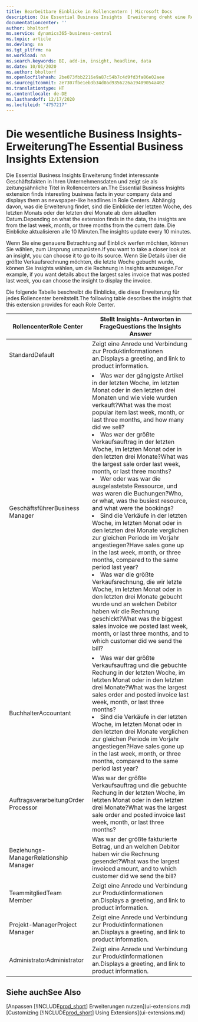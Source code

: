 ```yaml
---
title: Bearbeitbare Einblicke in Rollencentern | Microsoft Docs
description: Die Essential Business Insights  Erweiterung dreht eine Reihe von Geschäftseinblicke in Rollencentern.
documentationcenter: ''
author: bholtorf
ms.service: dynamics365-business-central
ms.topic: article
ms.devlang: na
ms.tgt_pltfrm: na
ms.workload: na
ms.search.keywords: BI, add-in, insight, headline, data
ms.date: 10/01/2020
ms.author: bholtorf
ms.openlocfilehash: 2be073fbb2216e9a87c54b7c4d9fd3fa86e02aee
ms.sourcegitcommit: 2e7307fbe1eb3b34d0ad9356226a19409054a402
ms.translationtype: HT
ms.contentlocale: de-DE
ms.lasthandoff: 12/17/2020
ms.locfileid: "4757217"
---
```

# <a name="the-essential-business-insights-extension"></a><span data-ttu-id="0998d-103">Die wesentliche Business Insights-Erweiterung</span><span class="sxs-lookup"><span data-stu-id="0998d-103">The Essential Business Insights Extension</span></span>
<span data-ttu-id="0998d-104">Die Essential Business Insights Erweiterung findet interessante Geschäftsfakten in Ihren Unternehmensdaten und zeigt sie als zeitungsähnliche Titel in Rollencenters an.</span><span class="sxs-lookup"><span data-stu-id="0998d-104">The Essential Business Insights extension finds interesting business facts in your company data and displays them as newspaper-like headlines in Role Centers.</span></span> <span data-ttu-id="0998d-105">Abhängig davon, was die Erweiterung findet, sind die Einblicke der letzten Woche, des letzten Monats oder der letzten drei Monate ab dem aktuellen Datum.</span><span class="sxs-lookup"><span data-stu-id="0998d-105">Depending on what the extension finds in the data, the insights are from the last week, month, or three months from the current date.</span></span> <span data-ttu-id="0998d-106">Die Einblicke aktualisieren alle 10 Minuten.</span><span class="sxs-lookup"><span data-stu-id="0998d-106">The insights update every 10 minutes.</span></span>  

<span data-ttu-id="0998d-107">Wenn Sie eine genauere Betrachtung auf Einblick werfen möchten, können Sie wählen, zum Ursprung  umzurüsten.</span><span class="sxs-lookup"><span data-stu-id="0998d-107">If you want to take a closer look at an insight, you can choose it to go to its source.</span></span> <span data-ttu-id="0998d-108">Wenn Sie Details über die größte Verkaufsrechnung möchten, die letzte Woche gebucht wurde, können Sie Insights wählen, um die Rechnung in Insights anzuzeigen.</span><span class="sxs-lookup"><span data-stu-id="0998d-108">For example, if you want details about the largest sales invoice that was posted last week, you can choose the insight to display the invoice.</span></span>

<span data-ttu-id="0998d-109">Die folgende Tabelle beschreibt die Einblicke, die diese Erweiterung für jedes Rollencenter bereitstellt.</span><span class="sxs-lookup"><span data-stu-id="0998d-109">The following table describes the insights that this extension provides for each Role Center.</span></span>

|<span data-ttu-id="0998d-110">Rollencenter</span><span class="sxs-lookup"><span data-stu-id="0998d-110">Role Center</span></span>|<span data-ttu-id="0998d-111">Stellt Insights-Antworten in Frage</span><span class="sxs-lookup"><span data-stu-id="0998d-111">Questions the Insights Answer</span></span>|
|----|-----|
|<span data-ttu-id="0998d-112">Standard</span><span class="sxs-lookup"><span data-stu-id="0998d-112">Default</span></span>|<span data-ttu-id="0998d-113">Zeigt eine Anrede und Verbindung zur Produktinformationen an.</span><span class="sxs-lookup"><span data-stu-id="0998d-113">Displays a greeting, and link to product information.</span></span>|
|<span data-ttu-id="0998d-114">Geschäftsführer</span><span class="sxs-lookup"><span data-stu-id="0998d-114">Business Manager</span></span>|<li> <span data-ttu-id="0998d-115">Was war der gängigste Artikel in der letzten Woche, im letzten Monat oder in den letzten drei Monaten und wie viele wurden verkauft?</span><span class="sxs-lookup"><span data-stu-id="0998d-115">What was the most popular item last week, month, or last three months, and how many did we sell?</span></span><br><li> <span data-ttu-id="0998d-116">Was war der größte Verkaufsauftrag in der letzten Woche, im letzten Monat oder in den letzten drei Monate?</span><span class="sxs-lookup"><span data-stu-id="0998d-116">What was the largest sale order last week, month, or last three months?</span></span><br><li> <span data-ttu-id="0998d-117">Wer oder was war die ausgelastetste Ressource, und was waren die Buchungen?</span><span class="sxs-lookup"><span data-stu-id="0998d-117">Who, or what, was the busiest resource, and what were the bookings?</span></span><br><li> <span data-ttu-id="0998d-118">Sind die Verkäufe in der letzten Woche, im letzten Monat oder in den letzten drei Monate verglichen zur gleichen Periode im Vorjahr angestiegen?</span><span class="sxs-lookup"><span data-stu-id="0998d-118">Have sales gone up in the last week, month, or three months, compared to the same period last year?</span></span><br><li> <span data-ttu-id="0998d-119">Was war die größte Verkaufsrechnung, die wir letzte Woche, im letzten Monat oder in den letzten drei Monate gebucht wurde und an welchen Debitor haben wir die Rechnung geschickt?</span><span class="sxs-lookup"><span data-stu-id="0998d-119">What was the biggest sales invoice we posted last week, month, or last three months, and to which customer did we send the bill?</span></span></li> |
|<span data-ttu-id="0998d-120">Buchhalter</span><span class="sxs-lookup"><span data-stu-id="0998d-120">Accountant</span></span>|<li> <span data-ttu-id="0998d-121">Was war der größte Verkaufsauftrag und die gebuchte Rechung in der letzten Woche, im letzten Monat oder in den letzten drei Monate?</span><span class="sxs-lookup"><span data-stu-id="0998d-121">What was the largest sales order and posted invoice last week, month, or last three months?</span></span><br><li> <span data-ttu-id="0998d-122">Sind die Verkäufe in der letzten Woche, im letzten Monat oder in den letzten drei Monate verglichen zur gleichen Periode im Vorjahr angestiegen?</span><span class="sxs-lookup"><span data-stu-id="0998d-122">Have sales gone up in the last week, month, or three months, compared to the same period last year?</span></span> |
|<span data-ttu-id="0998d-123">Auftragsverarbeitung</span><span class="sxs-lookup"><span data-stu-id="0998d-123">Order Processor</span></span>| <span data-ttu-id="0998d-124">Was war der größte Verkaufsauftrag und die gebuchte Rechung in der letzten Woche, im letzten Monat oder in den letzten drei Monate?</span><span class="sxs-lookup"><span data-stu-id="0998d-124">What was the largest sale order and posted invoice last week, month, or last three months?</span></span>|
|<span data-ttu-id="0998d-125">Beziehungs-Manager</span><span class="sxs-lookup"><span data-stu-id="0998d-125">Relationship Manager</span></span>| <span data-ttu-id="0998d-126">Was war der größte fakturierte Betrag, und an welchen Debitor haben wir die Rechnung gesendet?</span><span class="sxs-lookup"><span data-stu-id="0998d-126">What was the largest invoiced amount, and to which customer did we send the bill?</span></span>|
|<span data-ttu-id="0998d-127">Teammitglied</span><span class="sxs-lookup"><span data-stu-id="0998d-127">Team Member</span></span>| <span data-ttu-id="0998d-128">Zeigt eine Anrede und Verbindung zur Produktinformationen an.</span><span class="sxs-lookup"><span data-stu-id="0998d-128">Displays a greeting, and link to product information.</span></span>|
|<span data-ttu-id="0998d-129">Projekt-Manager</span><span class="sxs-lookup"><span data-stu-id="0998d-129">Project Manager</span></span>| <span data-ttu-id="0998d-130">Zeigt eine Anrede und Verbindung zur Produktinformationen an.</span><span class="sxs-lookup"><span data-stu-id="0998d-130">Displays a greeting, and link to product information.</span></span>|
|<span data-ttu-id="0998d-131">Administrator</span><span class="sxs-lookup"><span data-stu-id="0998d-131">Administrator</span></span>| <span data-ttu-id="0998d-132">Zeigt eine Anrede und Verbindung zur Produktinformationen an.</span><span class="sxs-lookup"><span data-stu-id="0998d-132">Displays a greeting, and link to product information.</span></span>|

## <a name="see-also"></a><span data-ttu-id="0998d-133">Siehe auch</span><span class="sxs-lookup"><span data-stu-id="0998d-133">See Also</span></span>
<span data-ttu-id="0998d-134">[Anpassen [!INCLUDE[prod_short](includes/prod_short.md)] Erweiterungen nutzen](ui-extensions.md)</span><span class="sxs-lookup"><span data-stu-id="0998d-134">[Customizing [!INCLUDE[prod_short](includes/prod_short.md)] Using Extensions](ui-extensions.md)</span></span>
